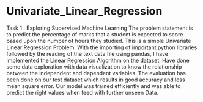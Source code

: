 # Univariate_Linear_Regression
Task 1 : Exploring Supervised Machine Learning
The problem statement is to predict the percentage of marks that a student is expected to score based upon the number of hours they studied. This is a simple Univariate Linear Regression Problem. With the importing of important python libraries followed by the reading of the text data file using pandas, I have implemented the Linear Regression Algorithm on the dataset. Have done some data exploration with data visualization to know the relationship between the independent and dependent variables. The evaluation has been done on our test dataset which results in good accuracy and less mean square error. Our model was trained efficiently and was able to predict the right values when feed with further unseen Data.
